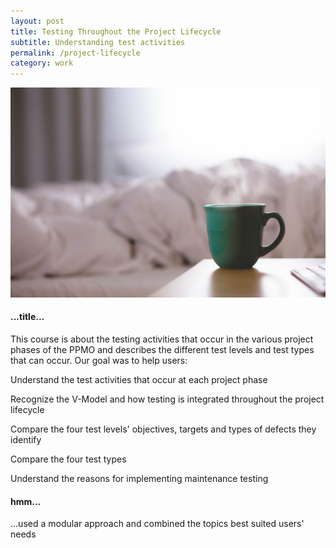 ```yaml
---
layout: post
title: Testing Throughout the Project Lifecycle
subtitle: Understanding test activities
permalink: /project-lifecycle
category: work
---
```

<body id="work">
	<div class="pictures">
		<img src="/img/12.jpg">
	</div>
	<div class="content">
		<h4>...title...</h4>
		<p>
			This course is about the testing activities that occur in the various project phases of the PPMO and describes the different test levels and test types that can occur. Our goal was to help users:
		</p>
		<div class="bullet-points">
			<p>Understand the test activities that occur at each project phase</p>
			<p>Recognize the V-Model and how testing is integrated throughout the project lifecycle</p>
			<p>Compare the four test levels' objectives, targets and types of defects they identify</p>
			<p>Compare the four test types</p>
			<p>Understand the reasons for implementing maintenance testing</p>
		</div>
		<h4>
			hmm...
		</h4>
		<p>
			...used a modular approach and combined the topics best suited users' needs
		</p>
	</div>
</body>
